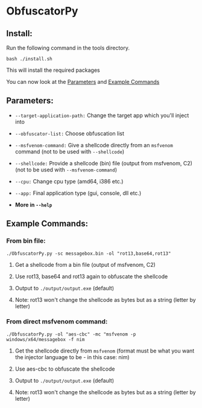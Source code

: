 # ObfuscatorPy

## Install:

Run the following command in the tools directory.

```shell
bash ./install.sh 
```

This will install the required packages

You can now look at the [Parameters](#parameters) and [Example Commands](#example-commands)



## Parameters:

- `--target-application-path:` Change the target app which you'll inject into

- `--obfuscator-list:` Choose obfuscation list

- `--msfvenom-command:` Give a shellcode directly from an `msfvenom` command (not to be used with `--shellcode`)

- `--shellcode:` Provide a shellcode (bin) file (output from msfvenom, C2) (not to be used with `--msfvenom-command`)

- `--cpu:` Change cpu type (amd64, i386 etc.)

- `--app:` Final application type (gui, console, dll etc.)

- **More in `--help`**



## Example Commands:

### From bin file:

`./ObfuscatorPy.py -sc messagebox.bin -ol "rot13,base64,rot13"`

1. Get a shellcode from a bin file (output of msfvenom, C2)

2. Use rot13, base64 and rot13 again to obfuscate the shellcode

3. Output to `./output/output.exe` (default)

4. Note: rot13 won't change the shellcode as bytes but as a string (letter by letter)

### From direct msfvenom command:

`./ObfuscatorPy.py -ol "aes-cbc" -mc "msfvenom -p windows/x64/messagebox -f nim`

1. Get the shellcode directly from `msfvenom` (format must be what you want the injector language to be - in this case: nim)

2. Use aes-cbc to obfuscate the shellcode

3. Output to `./output/output.exe` (default)

4. Note: rot13 won't change the shellcode as bytes but as a string (letter by letter)
